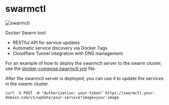 # swarmctl

![swarmctl](https://i.gyazo.com/41976189f3f92b5ccdacc914b4b73e37.png)

Docker Swarm tool:
- RESTful API for service updates
- Automatic service discovery via Docker Tags
- Cloudflare Tunnel integration with DNS management

For an example of how to deploy the swarmctl server to the swarm cluster, see the [docker-compose.swarmctl.yml](https://github.com/alexraskin/infrastructure/blob/main/swarmctl/docker-compose.swarmctl.yml) file.


After the swarmctl server is deployed, you can use it to update the services in the swarm cluster.

```
curl -X POST -H "Authorization: your-token" https://swarmctl.your-domain.com/v1/update/your-service?image=your-image
```
